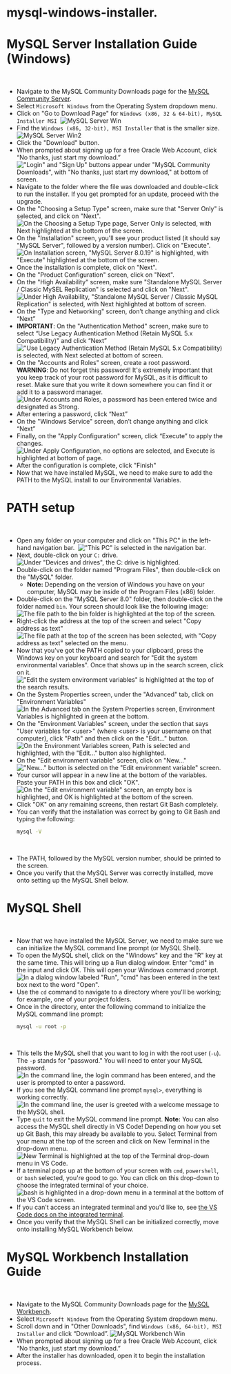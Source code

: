 # mysql-windows-installer.
# MySQL Server Installation Guide (Windows)
​
* Navigate to the MySQL Community Downloads page for the [MySQL Community Server](https://dev.mysql.com/downloads/mysql).
​
* Select `Microsoft Windows` from the Operating System dropdown menu.
​
* Click on "Go to Download Page" for `Windows (x86, 32 & 64-bit), MySQL Installer MSI`
​
![MySQL Server Win](images/mysql-server-win.png)
​
* Find the `Windows (x86, 32-bit), MSI Installer` that is the smaller size.
​
![MySQL Server Win2](images/mysql-server-win[2].png)
​
* Click the "Download" button.
​
* When prompted about signing up for a free Oracle Web Account, click “No thanks, just start my download.”
​
!["Login" and "Sign Up" buttons appear under "MySQL Community Downloads", with "No thanks, just start my download," at bottom of screen.](./images/12-sql-mysql-mac-demo-02.png)
​
* Navigate to the folder where the file was downloaded and double-click to run the installer. If you get prompted for an update, proceed with the upgrade.
​
* On the "Choosing a Setup Type" screen, make sure that "Server Only" is selected, and click on "Next".
​
![On the Choosing a Setup Type page, Server Only is selected, with Next highlighted at the bottom of the screen.](images/12-sql-mysql-win-demo-03.png)
​
* On the "Installation" screen, you'll see your product listed (it should say "MySQL Server", followed by a version number). Click on "Execute".
​
![On Installation screen, "MySQL Server 8.0.19" is highlighted, with "Execute" highlighted at the bottom of the screen.](images/12-sql-mysql-win-demo-04.png)
​
* Once the installation is complete, click on "Next".
​
* On the "Product Configuration" screen, click on "Next".
​
* On the "High Availability" screen, make sure "Standalone MySQL Server / Classic MySEL Replication" is selected and click on "Next". 
​
![Under High Availability, "Standalone MySQL Server / Classic MySQL Replication" is selected, with Next highlighted at bottom of screen.](images/12-sql-mysql-win-demo-05.png)
​
* On the "Type and Networking" screen, don’t change anything and click “Next”
​
* **IMPORTANT**: On the "Authentication Method" screen, make sure to select “Use Legacy Authentication Method (Retain MySQL 5.x Compatibility)" and click “Next”
​
!["Use Legacy Authentication Method (Retain MySQL 5.x Compatibility) is selected, with Next selected at bottom of screen.](images/12-sql-mysql-win-demo-06.png)
​
* On the "Accounts and Roles" screen, create a root password. **WARNING**: Do not forget this password!  It's extremely important that you keep track of your root password for MySQL, as it is difficult to reset. Make sure that you write it down somewhere you can find it or add it to a password manager. 
​
![Under Accounts and Roles, a password has been entered twice and designated as Strong.](images/12-sql-mysql-win-demo-07.png)
​
* After entering a password, click “Next”
​
* On the "Windows Service" screen, don’t change anything and click “Next”
​
* Finally, on the "Apply Configuration" screen, click “Execute” to apply the changes.
​
![Under Apply Configuration, no options are selected, and Execute is highlighted at bottom of page.](images/12-sql-mysql-win-demo-08.png)
​
* After the configuration is complete, click "Finish"
​
* Now that we have installed MySQL, we need to make sure to add the PATH to the MySQL install to our Environmental Variables.
​
​
# PATH setup
​
* Open any folder on your computer and click on "This PC" in the left-hand navigation bar.
​
!["This PC" is selected in the navigation bar.](./images/12-sql-mysql-win-demo-09.png)
​
* Next, double-click on your `C:` drive.
​
![Under "Devices and drives", the `C:` drive is highlighted.](./images/12-sql-mysql-win-demo-10.png)
​
* Double-click on the folder named "Program Files", then double-click on the "MySQL" folder. 
​
  * **Note:** Depending on the version of Windows you have on your computer, MySQL may be inside of the Program Files (x86) folder.
​
* Double-click on the "MySQL Server 8.0" folder, then double-click on the folder named `bin`. Your screen should look like the following image:
​
![The file path to the `bin` folder is highlighted at the top of the screen.](./images/12-sql-mysql-win-demo-11.png)
​
* Right-click the address at the top of the screen and select "Copy address as text"
​
![The file path at the top of the screen has been selected, with "Copy address as text" selected on the menu.](./images/12-sql-mysql-win-demo-12.png)
​
* Now that you've got the PATH copied to your clipboard, press the Windows key on your keyboard and search for "Edit the system environmental variables". Once that shows up in the search screen, click on it.
​
!["Edit the system environment variables" is highlighted at the top of the search results.](./images/12-sql-sqlite-demo-07.png)
​
* On the System Properties screen, under the "Advanced" tab, click on "Environment Variables"
​
![In the Advanced tab on the System Properties screen, Environment Variables is highlighted in green at the bottom.](./images/12-sql-sqlite-demo-08.png)
​
* On the "Environment Variables" screen, under the section that says "User variables for &lt;user&gt;" (where &lt;user&gt; is your username on that computer), click "Path" and then click on the "Edit..." button.
​
![On the Environment Variables screen, Path is selected and highlighted, with the "Edit…" button also highlighted.](./images/12-sql-sqlite-demo-09.png)
​
* On the "Edit environment variable" screen, click on "New…"
​
!["New..." button is selected on the "Edit environment variable" screen.](./images/12-sql-sqlite-demo-10.png)
​
* Your cursor will appear in a new line at the bottom of the variables. Paste your PATH in this box and click "OK". 
​
![On the "Edit environment variable" screen, an empty box is highlighted, and OK is highlighted  at the bottom of the screen.](./images/12-sql-sqlite-demo-11.png)
​
* Click "OK" on any remaining screens, then restart Git Bash completely. 
​
* You can verify that the installation was correct by going to Git Bash and typing the following:
​
  ```bash
  mysql -V
  ```
​
* The PATH, followed by the MySQL version number, should be printed to the screen.
​
* Once you verify that the MySQL Server was correctly installed, move onto setting up the MySQL Shell below.
​
​
# MySQL Shell
​
* Now that we have installed the MySQL Server, we need to make sure we can initialize the MySQL command line prompt (or MySQL Shell).
​
* To open the MySQL shell, click on the "Windows" key and the "R" key at the same time. This will bring up a Run dialog window. Enter "cmd" in the input and click OK. This will open your Windows command prompt.
​
![In a dialog window labeled "Run", "cmd" has been entered in the text box next to the word "Open".](./images/12-sql-shell-demo-01.png)
​
* Use the `cd` command to navigate to a directory where you'll be working; for example, one of your project folders. 
​
* Once in the directory, enter the following command to initialize the MySQL command line prompt:
​
  ```bash
  mysql -u root -p
  ```
​
* This tells the MySQL shell that you want to log in with the root user (`-u`). The `-p` stands for "password." You will need to enter your MySQL password.
​
![In the command line, the login command has been entered, and the user is prompted to enter a password.](./images/12-sql-shell-demo-07.png)
​
* If you see the MySQL command line prompt `mysql>`, everything is working correctly. 
​
![In the command line, the user is greeted with a welcome message to the MySQL shell.](./images/12-sql-shell-demo-08.png)
​
* Type `quit` to exit the MySQL command line prompt.
​
**Note:** You can also access the MySQL shell directly in VS Code! Depending on how you set up Git Bash, this may already be available to you. Select Terminal from your menu at the top of the screen and click on New Terminal in the drop-down menu. 
​
![New Terminal is highlighted at the top of the Terminal drop-down menu in VS Code.](./images/12-sql-shell-demo-04.png)
​
* If a terminal pops up at the bottom of your screen with `cmd`, `powershell`, or `bash` selected, you're good to go. You can click on this drop-down to choose the integrated terminal of your choice.
​
![`bash` is highlighted in a drop-down menu in a terminal at the bottom of the VS Code screen.](./images/12-sql-shell-demo-05.png)
​
* If you can't access an integrated terminal and you'd like to, see [the VS Code docs on the integrated terminal](https://code.visualstudio.com/docs/editor/integrated-terminal#_windows).
​
* Once you verify that the MySQL Shell can be initialized correctly, move onto installing MySQL Workbench below.
​
​
# MySQL Workbench Installation Guide
​
* Navigate to the MySQL Community Downloads page for the [MySQL Workbench](https://dev.mysql.com/downloads/workbench/).
​
* Select `Microsoft Windows` from the Operating System dropdown menu.
​
* Scroll down and in "Other Downloads", find `Windows (x86, 64-bit), MSI Installer` and click “Download”.
​
![MySQL Workbench Win](images/mysql-workbench-win.png)
​
* When prompted about signing up for a free Oracle Web Account, click “No thanks, just start my download.”
​
* After the installer has downloaded, open it to begin the installation process.
